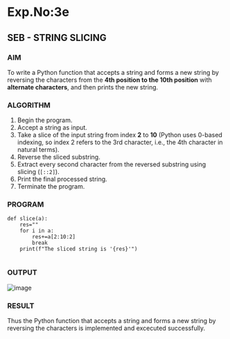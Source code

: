 # Exp.No:3e
## SEB - STRING SLICING


### AIM  
To write a Python function that accepts a string and forms a new string by reversing the characters from the **4th position to the 10th position** with **alternate characters**, and then prints the new string.

### ALGORITHM

1. Begin the program.  
2. Accept a string as input.  
3. Take a slice of the input string from index **2** to **10** (Python uses 0-based indexing, so index 2 refers to the 3rd character, i.e., the 4th character in natural terms).  
4. Reverse the sliced substring.  
5. Extract every second character from the reversed substring using slicing (`[::2]`).  
6. Print the final processed string.  
7. Terminate the program.



### PROGRAM

```
def slice(a):
    res=""
    for i in a:
        res+=a[2:10:2]
        break
    print(f"The sliced string is '{res}'")
    
```

### OUTPUT
![image](https://github.com/user-attachments/assets/b34b3ce1-cb9d-490a-b0e7-d95a98911a1a)


### RESULT
Thus the Python function that accepts a string and forms a new string by reversing the characters is implemented and excecuted successfully.

